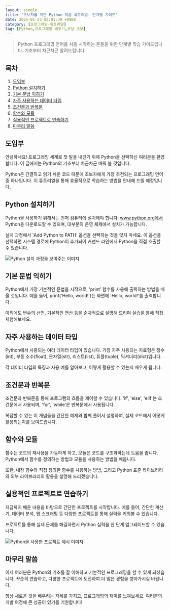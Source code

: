 ```yaml
---
layout: single
title: "초보자를 위한 Python 학습 튜토리얼: 단계별 가이드"
date: 2025-01-23 02:01:39 +0900
category: [프로그래밍-튜토리얼]
tag: [Python,프로그래밍 배우기,코딩 초보]
---
```

  
> Python 프로그래밍 언어를 처음 시작하는 분들을 위한 단계별 학습 가이드입니다. 기초부터 차근차근 알려드립니다.

## 목차
1. [도입부](#도입부)
2. [Python 설치하기](#python-설치하기)
3. [기본 문법 익히기](#기본-문법-익히기)
4. [자주 사용하는 데이터 타입](#자주-사용하는-데이터-타입)
5. [조건문과 반복문](#조건문과-반복문)
6. [함수와 모듈](#함수와-모듈)
7. [실용적인 프로젝트로 연습하기](#실용적인-프로젝트로-연습하기)
8. [마무리 말씀](#마무리-말씀)

## 도입부

안녕하세요! 프로그래밍 세계로 첫 발을 내딛기 위해 Python을 선택하신 여러분을 환영합니다. 이 글에서는 Python의 기초부터 차근차근 배워 볼 것입니다.


Python은 간결하고 읽기 쉬운 코드 때문에 초보자에게 가장 추천되는 프로그래밍 언어 중 하나입니다. 이 튜토리얼을 통해 효율적으로 학습하는 방법을 안내해 드릴 예정입니다.



## Python 설치하기

Python을 사용하기 위해서는 먼저 컴퓨터에 설치해야 합니다. www.python.org에서 Python을 다운로드할 수 있으며, 대부분의 운영 체제에서 설치가 가능합니다.


설치 과정에서 'Add Python to PATH' 옵션을 선택하는 것을 잊지 마세요. 이 옵션을 선택하면 시스템 경로에 Python이 추가되어 커맨드 라인에서 Python을 직접 호출할 수 있습니다.


![Python 설치 과정을 보여주는 이미지](https://i.ibb.co/qYT3S80/png-skoid-d505667d-d6c1-4a0a-bac7-5c84a87759f8-sktid-a48cca56-e6da-484e-a814-9c849652bcb3-skt-2025-0.png)



## 기본 문법 익히기

Python에서 가장 기본적인 문법을 시작으로, 'print' 함수를 사용해 출력하는 방법을 배울 것입니다. 예를 들어, print('Hello, world!')는 화면에 'Hello, world!'를 출력합니다.


이외에도 변수의 선언, 기본적인 연산 등을 순차적으로 설명해 드리며 실습을 통해 직접 체험해보세요.



## 자주 사용하는 데이터 타입

Python에서 사용되는 여러 데이터 타입이 있습니다. 가장 자주 사용되는 자료형은 정수(int), 부동 소수(float), 문자열(str), 리스트(list), 튜플(tuple), 딕셔너리(dict)입니다.


각 데이터 타입의 특징과 사용 예를 알아보고, 어떻게 활용할 수 있는지 배우게 됩니다.



## 조건문과 반복문

조건문과 반복문을 통해 프로그램의 흐름을 제어할 수 있습니다. 'if', 'else', 'elif'는 조건문에서 사용되며, 'for', 'while'은 반복문에서 사용됩니다.


복잡할 수 있는 이 개념들을 간단한 예제와 함께 풀어서 설명하여, 실제 코드에서 어떻게 활용되는지를 보여드립니다.



## 함수와 모듈

함수는 코드의 재사용을 가능하게 하고, 모듈은 코드를 구조화하는데 도움을 줍니다. Python에서 함수를 정의하는 방법과 모듈을 사용하는 방법을 배웁니다.


또한, 내장 함수와 직접 정의한 함수를 사용하는 방법, 그리고 Python 표준 라이브러리와 외부 라이브러리의 활용을 설명해 드리겠습니다.



## 실용적인 프로젝트로 연습하기

지금까지 배운 내용을 바탕으로 간단한 프로젝트를 시작합니다. 예를 들어, 간단한 계산기, 데이터 분석, 웹 스크래핑 등 다양한 프로젝트를 통해 실력을 키워볼 수 있습니다.


프로젝트를 통해 실제 문제를 해결하면서 Python 실력을 한 단계 업그레이드할 수 있습니다.


![Python을 사용한 프로젝트 예시 이미지](https://i.ibb.co/YLjx5QH/Ag8-WHm-T-6ju50-Sa-Bxo.png)



## 마무리 말씀

이제 여러분은 Python의 기초를 잘 이해하고 기본적인 프로그래밍을 할 수 있게 되셨습니다. 꾸준히 연습하고, 다양한 프로젝트에 도전하여 더 많은 경험을 쌓아가시길 바랍니다.


항상 새로운 것을 배우려는 자세를 가지고, 프로그래밍의 재미를 느껴보세요. 여러분의 개발 여정에 큰 성공이 있기를 기원합니다!

